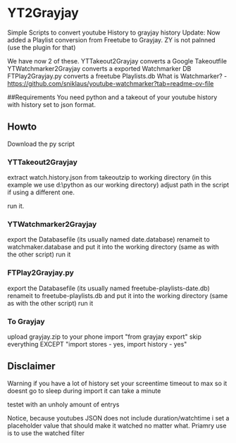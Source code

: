 # YT2Grayjay
Simple Scripts to convert youtube History to grayjay history
Update: Now added a Playlist conversion from Freetube to Grayjay. ZY is not palnned (use the plugin for that)

We have now 2 of these. 
YTTakeout2Grayjay converts a Google Takeoutfile
YTWatchmarker2Grayjay converts a exported Watchmarker DB 
FTPlay2Grayjay.py converts a freetube Playlists.db 
What is Watchmarker? - https://github.com/sniklaus/youtube-watchmarker?tab=readme-ov-file

##Requirements
You need python and a takeout of your youtube history with history set to json format.


## Howto
Download the py script

### YTTakeout2Grayjay
extract watch.history.json from takeoutzip to working directory (in this example we use d:\python as our working directory)
adjust path in the script if using a different one.

run it.

### YTWatchmarker2Grayjay
export the Databasefile (its usually named date.database) renameit to watchmaker.database 
and put it into the working directory (same as with the other script)
run it

### FTPlay2Grayjay.py
export the Databasefile (its usually named freetube-playlists-date.db) renameit to freetube-playlists.db 
and put it into the working directory (same as with the other script)
run it

### To Grayjay
upload grayjay.zip to your phone
import "from grayjay export"
skip everything EXCEPT "import stores - yes, import history - yes"

## Disclaimer
Warning if you have a lot of history set your screentime timeout to max so it doesnt go to sleep during import
it can take a minute

testet with an unholy amount of entrys

Notice, because youtubes JSON does not include duration/watchtime i set a placeholder value that should make it watched no matter what.
Priamry use is to use the watched filter 
